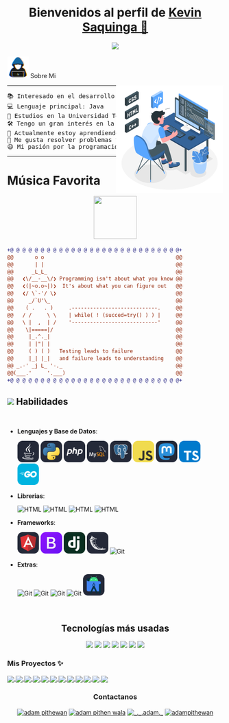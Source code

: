 <p align="center">
  <h1 align="center">Bienvenidos al perfil de <a href="https://github.com/KEVIN-XTREM-2023">Kevin Saquinga 👋</h1>
</p>

<p align="center">
  <a align="center" href="https://github.com/KEVIN-XTREM-2023"><img src="https://readme-typing-svg.herokuapp.com?&font=IBM+Plex+Sans&color=F72EE2&size=25&lines=Bienvenido+a+mi+GitHub!;Soy+Ingeniro+en+Software" /></a>

  
</p>
<picture><img src = "https://github.com/0xAbdulKhalid/0xAbdulKhalid/raw/main/assets/mdImages/about_me.gif" width = 50px></picture> Sobre Mi

<picture> <img align="right" src="https://github.com/0xAbdulKhalid/0xAbdulKhalid/raw/main/assets/mdImages/programming.svg" width = 250px></picture>



<hr>

<pre>
📚 Interesado en el desarrollo full stack 
💻 Lenguaje principal: Java
📝 Estudios en la Universidad Técnica de Ambato
🛠️ Tengo un gran interés en la Ingeniería y Diseño de Software
🌟 Actualmente estoy aprendiendo otros lenguajes de programación 😁
🚩 Me gusta resolver problemas y la codificación
😃 Mi pasión por la programación 
</pre>
<hr>



<h1>
  Música Favorita
</h1>


<p align="center">
<a href="https://youtu.be/A_g3lMcWVy0"><img src="https://upload.wikimedia.org/wikipedia/commons/thumb/1/19/Spotify_logo_without_text.svg/1200px-Spotify_logo_without_text.svg.png" height="100" width="100"></a>



   ```diff
+@ @ @ @ @ @ @ @ @ @ @ @ @ @ @ @ @ @ @ @ @ @ @ @ @ @ @ @+
@@       o o                                           @@
@@       | |                                           @@
@@      _L_L_                                          @@
@@   ❮\/__-__\/❯ Programming isn't about what you know @@
@@   ❮(|~o.o~|)❯  It's about what you can figure out   @@
@@   ❮/ \`-'/ \❯                                       @@
@@     _/`U'\_                                         @@
@@    ( .   . )     .----------------------------.     @@
@@   / /     \ \    | while( ! (succed=try() ) ) |     @@
@@   \ |  ,  | /    '----------------------------'     @@
@@    \|=====|/                                        @@
@@     |_.^._|                                         @@
@@     | |"| |                                         @@
@@     ( ) ( )   Testing leads to failure              @@
@@     |_| |_|   and failure leads to understanding    @@
@@ _.-' _j L_ '-._                                     @@
@@(___.'     '.___)                                    @@
+@ @ @ @ @ @ @ @ @ @ @ @ @ @ @ @ @ @ @ @ @ @ @ @ @ @ @ @+
```






## <img src="https://media2.giphy.com/media/QssGEmpkyEOhBCb7e1/giphy.gif?cid=ecf05e47a0n3gi1bfqntqmob8g9aid1oyj2wr3ds3mg700bl&rid=giphy.gif" width ="25"><b> Habilidades</b>
<br>

<p align="left">

- **Lenguajes y Base de Datos**:
    
     <img src="https://github.com/tandpfun/skill-icons/blob/main/icons/Java-Dark.svg" width="50" height="50" />
     <img src="https://github.com/tandpfun/skill-icons/blob/main/icons/Python-Dark.svg" width="50" height="50" />
     <img src="https://github.com/tandpfun/skill-icons/blob/main/icons/PHP-Dark.svg" width="50" height="50" />
     <img src="https://github.com/tandpfun/skill-icons/blob/main/icons/MySQL-Dark.svg" width="50" height="50" />
     <img src="https://github.com/tandpfun/skill-icons/blob/main/icons/PostgreSQL-Dark.svg" width="50" height="50" />
     <img src="https://github.com/tandpfun/skill-icons/blob/main/icons/JavaScript.svg" width="50" height="50" />
     <img src="https://github.com/tandpfun/skill-icons/blob/main/icons/Mastodon-Dark.svg" width="50" height="50" />
     <img src="https://github.com/tandpfun/skill-icons/blob/main/icons/TypeScript.svg" width="50" height="50" />
     <img src="https://github.com/tandpfun/skill-icons/blob/main/icons/GoLang.svg" width="50" height="50" />

- **Librerias**:

   <img src="https://www.svgrepo.com/show/354127/numpy.svg" width="50" height="50" alt="HTML" />
   <img src="https://pandas.pydata.org/static/img/favicon_white.ico" width="50" height="50" alt="HTML" />
  <img src="https://github.com/opencv/opencv/wiki/logo/OpenCV_logo_no_text.png" width="50" height="50" alt="HTML" />
  <img src="https://www.svgrepo.com/show/354127/numpy.svg" width="50" height="50" alt="HTML" /> 



- **Frameworks**:

    <img src="https://github.com/tandpfun/skill-icons/blob/main/icons/Angular-Dark.svg" width="50" height="50" alt="Git"/>
    <img src="https://github.com/tandpfun/skill-icons/blob/main/icons/Bootstrap.svg" width="50" height="50" alt="Git"/>
    <img src="https://github.com/tandpfun/skill-icons/blob/main/icons/Django.svg" width="50" height="50" alt="Git"/>
    <img src="https://github.com/tandpfun/skill-icons/blob/main/icons/Flask-Dark.svg" width="50" height="50" alt="Git"/>
    <img src="https://www.svgrepo.com/show/353912/ionic-icon.svg" width="50" height="50" alt="Git"/>



- **Extras**:

    <img src="https://iconape.com/wp-content/png_logo_vector/git-icon.png" width="50" height="50" alt="Git"/>
    <img src="https://user-images.githubusercontent.com/64439609/212556741-81407849-82c8-4926-854f-820e8a644375.png" width="50" height="50" alt="Git"/>
    <img src="https://gdm-catalog-fmapi-prod.imgix.net/ProductLogo/615f8d24-e754-4523-9466-ad180c01e728.png?auto=format,compress&size=50" width="50" height="50" alt="Git"/>
    <img src="https://user-images.githubusercontent.com/64439609/212556802-77a65ec1-aa71-4272-b603-1a57d1914678.png" width="50" height="50" alt="Git"/>
  <img src="https://github.com/tandpfun/skill-icons/blob/main/icons/AndroidStudio-Dark.svg" width="50" height="50" alt="Git"/>



 

<br>
</p>


<h2 align="center">Tecnologías más usadas</h2>


<div align="center">
  <img src="https://img.shields.io/badge/python%20-%2314354C.svg?&style=for-the-badge&logo=python&logoColor=white">   <img src="https://img.shields.io/badge/Java-ED8B00?style=for-the-badge&logo=java&logoColor=white">   <img src="https://img.shields.io/badge/javascript%20-%23323330.svg?&style=for-the-badge&logo=javascript&logoColor=%23F7DF1E">   <img src="https://img.shields.io/badge/html5%20-%23E34F26.svg?&style=for-the-badge&logo=html5&logoColor=white">   <img src="https://img.shields.io/badge/css3%20-%231572B6.svg?&style=for-the-badge&logo=css3&logoColor=white">   <img src="https://img.shields.io/badge/git%20-%23F05033.svg?&style=for-the-badge&logo=git&logoColor=white"/>   <img src="http://img.shields.io/badge/-VS%20Code-000000?style=for-the-badge&logo=Visual-studio-code&logoColor=blue">
</div>

### Mis Proyectos ✨
  
<a href="https://github.com/KEVIN-XTREM-2023/FORMULARIO-ISTG-21-v2.git">
  <img align="center" src="https://github-readme-stats.vercel.app/api/pin/?username=KEVIN-XTREM-2023&repo=FORMULARIO-ISTG-21-v2&theme=tokyonight" />
</a>

<a href="https://github.com/KEVIN-XTREM-2023/EcoTecno.git">
  <img align="center" src="https://github-readme-stats.vercel.app/api/pin/?username=KEVIN-XTREM-2023&repo=EcoTecno&theme=tokyonight" />
</a>

<a href="https://github.com/KEVIN-XTREM-2023/Men-Videojuegos.git">
  <img align="center" src="https://github-readme-stats.vercel.app/api/pin/?username=KEVIN-XTREM-2023&repo=Men-Videojuegos&theme=tokyonight" />
</a>

<a href="https://github.com/KEVIN-XTREM-2023/GestorActivosFuncionarios.git">
  <img align="center" src="https://github-readme-stats.vercel.app/api/pin/?username=KEVIN-XTREM-2023&repo=GestorActivosFuncionarios&theme=tokyonight" />
</a>

<a href="https://github.com/KEVIN-XTREM-2023/CarteleraHTML.git">
  <img align="center" src="https://github-readme-stats.vercel.app/api/pin/?username=KEVIN-XTREM-2023&repo=CarteleraHTML&theme=tokyonight" />
</a>

<a href="https://github.com/KEVIN-XTREM-2023/GestorCombustibles.git">
  <img align="center" src="https://github-readme-stats.vercel.app/api/pin/?username=KEVIN-XTREM-2023&repo=GestorCombustibles&theme=tokyonight" />
</a>

<a href="https://github.com/KEVIN-XTREM-2023/JuegoAZ.git">
  <img align="center" src="https://github-readme-stats.vercel.app/api/pin/?username=KEVIN-XTREM-2023&repo=JuegoAZ&theme=tokyonight" />
</a>

<a href="https://github.com/KEVIN-XTREM-2023/GestorRestaurante.git">
  <img align="center" src="https://github-readme-stats.vercel.app/api/pin/?username=KEVIN-XTREM-2023&repo=GestorRestaurante&theme=tokyonight" />
</a>

<a href="https://github.com/KEVIN-XTREM-2023/SistemaPredicci-n.git">
  <img align="center" src="https://github-readme-stats.vercel.app/api/pin/?username=KEVIN-XTREM-2023&repo=SistemaPredicci-n&theme=tokyonight" />
</a>

<a href="https://github.com/KEVIN-XTREM-2023/easyinvoice-app.git">
  <img align="center" src="https://github-readme-stats.vercel.app/api/pin/?username=KEVIN-XTREM-2023&repo=easyinvoice-app&theme=tokyonight" />
</a>

<a href="https://github.com/KEVIN-XTREM-2023/GestorComida.git">
  <img align="center" src="https://github-readme-stats.vercel.app/api/pin/?username=KEVIN-XTREM-2023&repo=GestorComida&theme=tokyonight" />
</a>

<a href="https://github.com/KEVIN-XTREM-2023/GestorTaxis.git">
  <img align="center" src="https://github-readme-stats.vercel.app/api/pin/?username=KEVIN-XTREM-2023&repo=GestorTaxis&theme=tokyonight" />
</a>





<br>
<h3 align="center">Contactanos</h3>
<p align="center">
  <a href="https://www.linkedin.com/in/kevyn-saquynga-08a737201/" target="blank"><img align="center"
      src="https://raw.githubusercontent.com/rahuldkjain/github-profile-readme-generator/master/src/images/icons/Social/linked-in-alt.svg"
      alt="adam pithewan" height="30" width="40" /></a>
  <a href="https://www.facebook.com/kevin.saquinga.9/" target="blank"><img align="center"
      src="https://raw.githubusercontent.com/rahuldkjain/github-profile-readme-generator/master/src/images/icons/Social/facebook.svg"
      alt="adam pithen wala" height="30" width="40" /></a>
  <a href="https://www.instagram.com/ksaquinga2020/" target="blank"><img align="center"
      src="https://raw.githubusercontent.com/rahuldkjain/github-profile-readme-generator/master/src/images/icons/Social/instagram.svg"
      alt="_._.adam._" height="30" width="40" /></a>
 <a href="https://twitter.com/ksaquynga" target="blank"><img align="center"
      src="https://raw.githubusercontent.com/rahuldkjain/github-profile-readme-generator/master/src/images/icons/Social/twitter.svg"
      alt="adampithewan" height="30" width="40" /></a>
</p>

<br>
